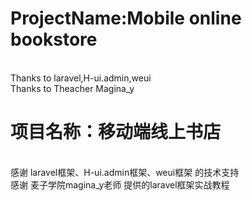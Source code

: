﻿# ProjectName:Mobile online bookstore
<br/>
 Thanks to laravel,H-ui.admin,weui
<br/>
 Thanks to Theacher Magina_y

#
# 项目名称：移动端线上书店
<br/>
 感谢 laravel框架、H-ui.admin框架、weui框架 的技术支持
<br/>
 感谢 麦子学院magina_y老师 提供的laravel框架实战教程
 